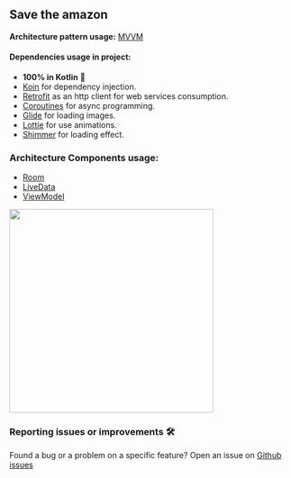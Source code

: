 ## Save the amazon

**Architecture pattern usage:** [MVVM](https://developer.android.com/jetpack/docs/guide)

#### Dependencies usage in project:
 - **100% in Kotlin** :rocket:
 - [Koin](https://github.com/InsertKoinIO/koin) for dependency injection.
 - [Retrofit](https://github.com/square/retrofit) as an http client for web services consumption.
 - [Coroutines](https://github.com/Kotlin/kotlinx.coroutines) for async programming.
 - [Glide](https://github.com/bumptech/glide) for loading images.
 - [Lottie](https://github.com/airbnb/lottie-android) for use animations.
 - [Shimmer](https://github.com/facebook/shimmer-android) for loading effect.

### Architecture Components usage:
- [Room](https://developer.android.com/topic/libraries/architecture/room)
- [LiveData](https://developer.android.com/topic/libraries/architecture/livedata)
- [ViewModel](https://developer.android.com/topic/libraries/architecture/viewmodel)


<img src="https://i.pinimg.com/originals/53/83/c9/5383c95542337668d1124408703a2a33.gif" width="362">

### Reporting issues or improvements  🛠

Found a bug or a problem on a specific feature? Open an issue on  [Github issues](https://github.com/DavidBarbaran/saveTheAmazon/issues)